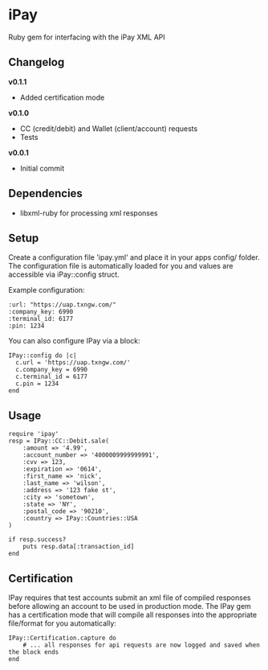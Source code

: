 iPay
======

Ruby gem for interfacing with the iPay XML API

Changelog
---------

**v0.1.1**

- Added certification mode

**v0.1.0**

- CC (credit/debit) and Wallet (client/account) requests
- Tests

**v0.0.1**

- Initial commit

Dependencies
----

- libxml-ruby for processing xml responses

Setup
-----

Create a configuration file 'ipay.yml' and place it in your apps config/ folder. The configuration file is automatically loaded for you and values are accessible via iPay::config struct.

Example configuration:

	:url: "https://uap.txngw.com/"
	:company_key: 6990
	:terminal_id: 6177
	:pin: 1234

You can also configure IPay via a block:

	IPay::config do |c|
	  c.url = 'https://uap.txngw.com/'
	  c.company_key = 6990
	  c.terminal_id = 6177
	  c.pin = 1234
	end

Usage
----
	require 'ipay'
	resp = IPay::CC::Debit.sale(
		:amount => '4.99', 
		:account_number => '4000009999999991',
		:cvv => 123,
		:expiration => '0614', 
		:first_name => 'nick', 
		:last_name => 'wilson',
		:address => '123 fake st', 
		:city => 'sometown', 
		:state => 'NY', 
		:postal_code => '90210', 
		:country => IPay::Countries::USA
	)

	if resp.success?
		puts resp.data[:transaction_id]
	end

Certification
----

IPay requires that test accounts submit an xml file of compiled responses before allowing an account to be used in production mode. The IPay gem has a certification mode that will compile all responses into the appropriate file/format for you automatically:

	IPay::Certification.capture do
		# ... all responses for api requests are now logged and saved when the block ends
	end
